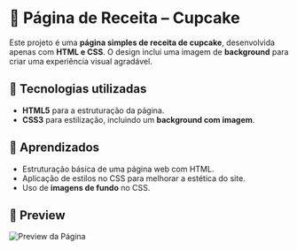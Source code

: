 # 🧁 Página de Receita – Cupcake  

Este projeto é uma **página simples de receita de cupcake**, desenvolvida apenas com **HTML e CSS**. O design inclui uma imagem de **background** para criar uma experiência visual agradável.  

## 🚀 Tecnologias utilizadas  
- **HTML5** para a estruturação da página.  
- **CSS3** para estilização, incluindo um **background com imagem**.  

## 🎯 Aprendizados  
- Estruturação básica de uma página web com HTML.  
- Aplicação de estilos no CSS para melhorar a estética do site.  
- Uso de **imagens de fundo** no CSS.  

## 📸 Preview  
![Preview da Página](imagefiles/preview.png)  


